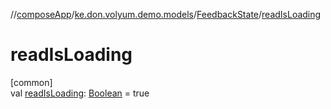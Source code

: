 //[composeApp](../../../index.md)/[ke.don.volyum.demo.models](../index.md)/[FeedbackState](index.md)/[readIsLoading](read-is-loading.md)

# readIsLoading

[common]\
val [readIsLoading](read-is-loading.md): [Boolean](https://kotlinlang.org/api/core/kotlin-stdlib/kotlin/-boolean/index.html) = true